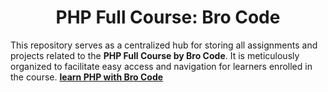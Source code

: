 <h1 align="center">PHP Full Course: Bro Code</h1>

This repository serves as a centralized hub for storing all assignments and projects related to the **PHP Full Course by Bro Code**. It is meticulously organized to facilitate easy access and navigation for learners enrolled in the course. [**learn PHP with Bro Code**](https://www.youtube.com/watch?v=zZ6vybT1HQs)
